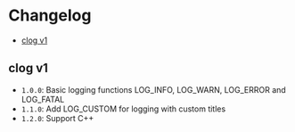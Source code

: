 # Changelog
* [clog v1](#clog-v1)

## clog v1
- `1.0.0`: Basic logging functions LOG_INFO, LOG_WARN, LOG_ERROR and LOG_FATAL
- `1.1.0`: Add LOG_CUSTOM for logging with custom titles
- `1.2.0`: Support C++
